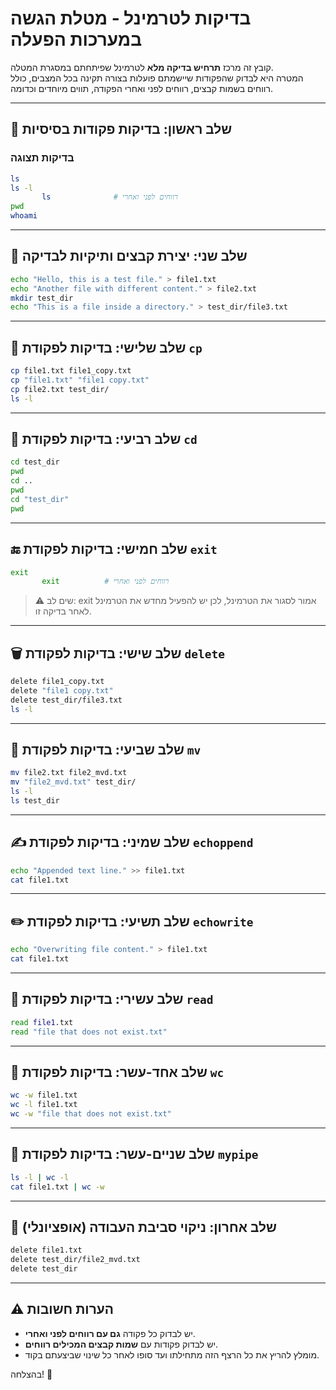 # בדיקות לטרמינל - מטלת הגשה במערכות הפעלה

קובץ זה מרכז **תרחיש בדיקה מלא** לטרמינל שפיתחתם במסגרת המטלה.  
המטרה היא לבדוק שהפקודות שיישמתם פועלות בצורה תקינה בכל המצבים, כולל רווחים בשמות קבצים, רווחים לפני ואחרי הפקודה, תווים מיוחדים וכדומה.

---

## 📂 שלב ראשון: בדיקות פקודות בסיסיות

### בדיקות תצוגה
```bash
ls
ls -l
       ls              # רווחים לפני ואחרי
pwd
whoami
```

---

## 📝 שלב שני: יצירת קבצים ותיקיות לבדיקה
```bash
echo "Hello, this is a test file." > file1.txt
echo "Another file with different content." > file2.txt
mkdir test_dir
echo "This is a file inside a directory." > test_dir/file3.txt
```

---

## 📄 שלב שלישי: בדיקות לפקודת `cp`
```bash
cp file1.txt file1_copy.txt
cp "file1.txt" "file1 copy.txt"
cp file2.txt test_dir/
ls -l
```

---

## 📁 שלב רביעי: בדיקות לפקודת `cd`
```bash
cd test_dir
pwd
cd ..
pwd
cd "test_dir"
pwd
```

---

## 🔚 שלב חמישי: בדיקות לפקודת `exit`
```bash
exit
       exit          # רווחים לפני ואחרי
```
> ⚠️ שים לב: exit אמור לסגור את הטרמינל, לכן יש להפעיל מחדש את הטרמינל לאחר בדיקה זו.

---

## 🗑️ שלב שישי: בדיקות לפקודת `delete`
```bash
delete file1_copy.txt
delete "file1 copy.txt"
delete test_dir/file3.txt
ls -l
```

---

## 🚚 שלב שביעי: בדיקות לפקודת `mv`
```bash
mv file2.txt file2_mvd.txt
mv "file2_mvd.txt" test_dir/
ls -l
ls test_dir
```

---

## ✍️ שלב שמיני: בדיקות לפקודת `echoppend`
```bash
echo "Appended text line." >> file1.txt
cat file1.txt
```

---

## ✏️ שלב תשיעי: בדיקות לפקודת `echowrite`
```bash
echo "Overwriting file content." > file1.txt
cat file1.txt
```

---

## 📖 שלב עשירי: בדיקות לפקודת `read`
```bash
read file1.txt
read "file that does not exist.txt"
```

---

## 🔢 שלב אחד-עשר: בדיקות לפקודת `wc`
```bash
wc -w file1.txt
wc -l file1.txt
wc -w "file that does not exist.txt"
```

---

## 🔗 שלב שניים-עשר: בדיקות לפקודת `mypipe`
```bash
ls -l | wc -l
cat file1.txt | wc -w
```

---

## 🧹 שלב אחרון: ניקוי סביבת העבודה (אופציונלי)
```bash
delete file1.txt
delete test_dir/file2_mvd.txt
delete test_dir
```

---

## ⚠️ הערות חשובות
- יש לבדוק כל פקודה **גם עם רווחים לפני ואחרי**.
- יש לבדוק פקודות עם **שמות קבצים המכילים רווחים**.
- מומלץ להריץ את כל הרצף הזה מתחילתו ועד סופו לאחר כל שינוי שביצעתם בקוד.

בהצלחה! 💪
